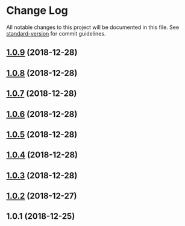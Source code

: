 # Change Log

All notable changes to this project will be documented in this file. See [standard-version](https://github.com/conventional-changelog/standard-version) for commit guidelines.

<a name="1.0.9"></a>
## [1.0.9](https://github.com/wushan/ponds/compare/v1.0.8...v1.0.9) (2018-12-28)



<a name="1.0.8"></a>
## [1.0.8](https://github.com/wushan/ponds/compare/v1.0.7...v1.0.8) (2018-12-28)



<a name="1.0.7"></a>
## [1.0.7](https://github.com/wushan/ponds/compare/v1.0.6...v1.0.7) (2018-12-28)



<a name="1.0.6"></a>
## [1.0.6](https://github.com/wushan/ponds/compare/v1.0.5...v1.0.6) (2018-12-28)



<a name="1.0.5"></a>
## [1.0.5](https://github.com/wushan/ponds/compare/v1.0.4...v1.0.5) (2018-12-28)



<a name="1.0.4"></a>
## [1.0.4](https://github.com/wushan/ponds/compare/v1.0.3...v1.0.4) (2018-12-28)



<a name="1.0.3"></a>
## [1.0.3](https://github.com/wushan/ponds/compare/v1.0.2...v1.0.3) (2018-12-28)



<a name="1.0.2"></a>
## [1.0.2](https://github.com/wushan/ponds/compare/v1.0.1...v1.0.2) (2018-12-27)



<a name="1.0.1"></a>
## 1.0.1 (2018-12-25)
